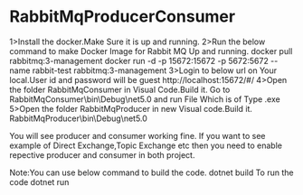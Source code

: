 # RabbitMqProducerConsumer
1>Install the docker.Make Sure it is up and running.
2>Run the below command to make Docker Image for  Rabbit MQ Up and running.
docker pull rabbitmq:3-management
docker run -d -p 15672:15672 -p 5672:5672 --name rabbit-test rabbitmq:3-management
3>Login to below url on Your local.User id and password will be guest 
http://localhost:15672/#/
4>Open the folder RabbitMqConsumer in Visual Code.Build it.
Go to RabbitMqConsumer\bin\Debug\net5.0  and run File Which is of Type .exe
5>Open the folder RabbitMqProducer in new Visual code.Build it.
RabbitMqProducer\bin\Debug\net5.0

You will see producer and consumer working fine.
If you want to see example of Direct Exchange,Topic Exchange etc
then you need to enable repective producer and consumer in both project.

Note:You can use below command to build the code.
dotnet build
To run the code
dotnet run